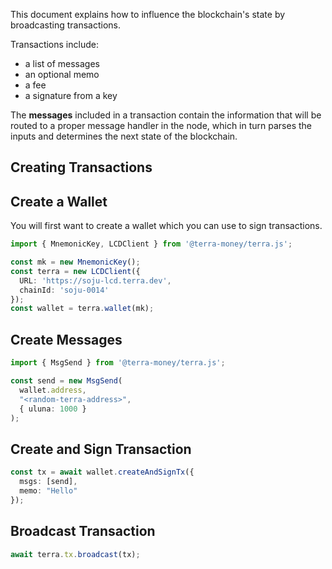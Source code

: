 This document explains how to influence the blockchain's state by broadcasting transactions.

Transactions include:

- a list of messages
- an optional memo
- a fee
- a signature from a key

The **messages** included in a transaction contain the information that will be routed to a proper message handler in the node, which in turn parses the inputs and determines the next state of the blockchain.

## Creating Transactions

## Create a Wallet

You will first want to create a wallet which you can use to sign transactions.

```ts
import { MnemonicKey, LCDClient } from '@terra-money/terra.js';

const mk = new MnemonicKey();
const terra = new LCDClient({
  URL: 'https://soju-lcd.terra.dev',
  chainId: 'soju-0014'
});
const wallet = terra.wallet(mk);
```

## Create Messages

```ts
import { MsgSend } from '@terra-money/terra.js';

const send = new MsgSend(
  wallet.address,
  "<random-terra-address>",
  { uluna: 1000 }
);
```

## Create and Sign Transaction

```ts
const tx = await wallet.createAndSignTx({
  msgs: [send],
  memo: "Hello"
});
```

## Broadcast Transaction

```ts
await terra.tx.broadcast(tx);
```